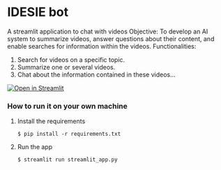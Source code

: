 # IDESIE bot

A streamlit application to chat with videos
Objective:
To develop an AI system to summarize videos, answer questions about their content, and
enable searches for information within the videos.
Functionalities:
1. Search for videos on a specific topic.
2. Summarize one or several videos.
3. Chat about the information contained in these videos...

[![Open in Streamlit](https://static.streamlit.io/badges/streamlit_badge_black_white.svg)](https://gdp-dashboard-template.streamlit.app/)

### How to run it on your own machine

1. Install the requirements

   ```
   $ pip install -r requirements.txt
   ```

2. Run the app

   ```
   $ streamlit run streamlit_app.py
   ```
